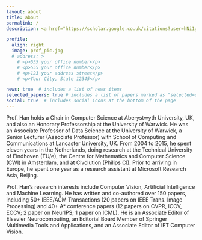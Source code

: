 ```yaml
---
layout: about
title: about
permalink: /
description: <a href="https://scholar.google.co.uk/citations?user=hNi1gxAAAAAJ&hl=en" target="_blank">Google Scholar</a> | <a href="https://dblp.org/pid/98/6127.html" target="_blank">DBLP</a>

profile:
  align: right
  image: prof_pic.jpg
  # address: >
    # <p>555 your office number</p>
    # <p>555 your office number</p>
    # <p>123 your address street</p>
    # <p>Your City, State 12345</p>

news: true  # includes a list of news items
selected_papers: true # includes a list of papers marked as "selected={true}"
social: true  # includes social icons at the bottom of the page
---
```


Prof. Han holds a Chair in Computer Science at Aberystwyth University, UK, and also an Honorary Professorship at the University of Warwick.  He was an Associate Professor of Data Science at the University of Warwick, a Senior Lecturer (Associate Professor) with School of Computing and Communications at Lancaster University, UK. From 2004 to 2015, he spent eleven years in the Netherlands, doing research at the Technical University of Eindhoven (TU/e), the Centre for Mathematics and Computer Science (CWI) in Amsterdam, and at Civolution (Philips CI). Prior to arriving in Europe, he spent one year as a research assistant at Microsoft Research Asia, Beijing.

Prof. Han’s research interests include Computer Vision, Artificial Intelligence and Machine Learning. He has written and co-authored over 150 papers, including 50+ IEEE/ACM Transactions (20 papers on IEEE Trans. Image Processing) and 40+ A* conference papers (12 papers on CVPR, ICCV, ECCV; 2 paper on NeurIPS; 1 paper on ICML). He is an Associate Editor of Elsevier Neurocomputing, an Editorial Board Member of Springer Multimedia Tools and Applications, and an Associate Editor of IET Computer Vision.

